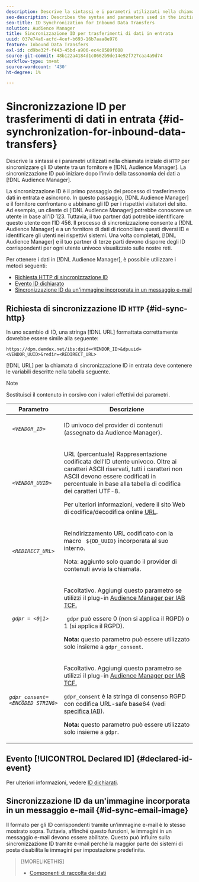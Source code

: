 ```yaml
---
description: Descrive la sintassi e i parametri utilizzati nella chiamata HTTP iniziale per sincronizzare gli ID utente tra un fornitore e Audience Manager. La sincronizzazione ID può iniziare dopo l’invio della tassonomia dei dati ad Audience Manager.
seo-description: Describes the syntax and parameters used in the initial HTTP call to synchronize user IDs between a vendor and Audience Manager. ID synchronization can begin after you send your data taxonomy to Audience Manager.
seo-title: ID Synchronization for Inbound Data Transfers
solution: Audience Manager
title: Sincronizzazione ID per trasferimenti di dati in entrata
uuid: 037e74a6-acfd-4cef-b693-16b7aaa8e976
feature: Inbound Data Transfers
exl-id: cd9be32f-f443-45bd-a906-ec4c8589f608
source-git-commit: 48b122a4184d1c0662b9de14e92f727caa4a9d74
workflow-type: tm+mt
source-wordcount: '430'
ht-degree: 1%

---
```


# Sincronizzazione ID per trasferimenti di dati in entrata {#id-synchronization-for-inbound-data-transfers}

Descrive la sintassi e i parametri utilizzati nella chiamata iniziale di `HTTP` per sincronizzare gli ID utente tra un fornitore e [!DNL Audience Manager]. La sincronizzazione ID può iniziare dopo l&#39;invio della tassonomia dei dati a [!DNL Audience Manager].

La sincronizzazione ID è il primo passaggio del processo di trasferimento dati in entrata e asincrono. In questo passaggio, [!DNL Audience Manager] e il fornitore confrontano e abbinano gli ID per i rispettivi visitatori del sito. Ad esempio, un cliente di [!DNL Audience Manager] potrebbe conoscere un utente in base all&#39;ID 123. Tuttavia, il tuo partner dati potrebbe identificare questo utente con l’ID 456. Il processo di sincronizzazione consente a [!DNL Audience Manager] e a un fornitore di dati di riconciliare questi diversi ID e identificare gli utenti nei rispettivi sistemi. Una volta completati, [!DNL Audience Manager] e il tuo partner di terze parti devono disporre degli ID corrispondenti per ogni utente univoco visualizzato sulle nostre reti.

Per ottenere i dati in [!DNL Audience Manager], è possibile utilizzare i metodi seguenti:

* [Richiesta HTTP di sincronizzazione ID](../../../integration/sending-audience-data/batch-data-transfer-explained/id-sync-http.md#id-sync-http)
* [Evento ID dichiarato](../../../integration/sending-audience-data/batch-data-transfer-explained/id-sync-http.md#declared-id-event)
* [Sincronizzazione ID da un&#39;immagine incorporata in un messaggio e-mail](../../../integration/sending-audience-data/batch-data-transfer-explained/id-sync-http.md#id-sync-email-image)

## Richiesta di sincronizzazione ID `HTTP` {#id-sync-http}

In uno scambio di ID, una stringa [!DNL URL] formattata correttamente dovrebbe essere simile alla seguente:

```
https://dpm.demdex.net/ibs:dpid=<VENDOR_ID>&dpuuid=<VENDOR_UUID>&redir=<REDIRECT_URL>
```

[!DNL URL] per la chiamata di sincronizzazione ID in entrata deve contenere le variabili descritte nella tabella seguente.

>[!NOTE]
>
>Sostituisci il contenuto in corsivo con i valori effettivi dei parametri.

<table id="table_EB9F4246E2A34ABB8ED06EA458EB186F"> 
 <thead> 
  <tr> 
   <th colname="col1" class="entry"> Parametro </th> 
   <th colname="col2" class="entry"> Descrizione </th> 
  </tr> 
 </thead>
 <tbody> 
  <tr> 
   <td colname="col1"> <code> <i>&lt;VENDOR_ID&gt;</i> </code> </td> 
   <td colname="col2"> <p>ID univoco del provider di contenuti (assegnato da <span class="keyword"> Audience Manager</span>). </p> </td> 
  </tr> 
  <tr> 
   <td colname="col1"> <code> <i>&lt;VENDOR_UUID&gt;</i> </code> </td> 
   <td colname="col2"> <p>URL (percentuale) Rappresentazione codificata dell’ID utente univoco. Oltre ai caratteri ASCII riservati, tutti i caratteri non ASCII devono essere codificati in percentuale in base alla tabella di codifica dei caratteri UTF-8. </p> <p>Per ulteriori informazioni, vedere il sito Web di codifica/decodifica online <a href="https://www.url-encode-decode.com" format="http" scope="external"> URL</a>. </p> </td> 
  </tr> 
  <tr> 
   <td colname="col1"> <code> <i>&lt;REDIRECT_URL&gt;</i> </code> </td> 
   <td colname="col2"> <p>Reindirizzamento URL codificato con la macro <code> ${DD_UUID}</code> incorporata al suo interno. </p> <p>Nota: aggiunto solo quando il provider di contenuti avvia la chiamata. </p> </td> 
  </tr> 
  <tr> 
   <td colname="col1"> <code> <i>gdpr = &lt;0|1&gt;</i> </code> </td> 
   <td colname="col2"> <p>Facoltativo. Aggiungi questo parametro se utilizzi il plug-in <a href="../../../overview/data-security-and-privacy/aam-iab-plugin.md">Audience Manager per IAB TCF.</a></p> <p><code> gdpr</code> può essere 0 (non si applica il RGPD) o 1 (si applica il RGPD). </p> <p> <b>Nota:</b> questo parametro può essere utilizzato solo insieme a <code>gdpr_consent</code>.</p></td> 
  </tr> 
  <tr> 
   <td colname="col1"> <code><i>gdpr_consent=&lt;ENCODED STRING&gt;</i> </code> </td> 
   <td colname="col2"> <p>Facoltativo. Aggiungi questo parametro se utilizzi il plug-in <a href="../../../overview/data-security-and-privacy/aam-iab-plugin.md">Audience Manager per IAB TCF.</a></p> <p><code>gdpr_consent</code> è la stringa di consenso RGPD con codifica URL-safe base64 (vedi <a href="https://github.com/InteractiveAdvertisingBureau/GDPR-Transparency-and-Consent-Framework/blob/master/URL-based%20Consent%20Passing_%20Framework%20Guidance.md#specifications" format="http" scope="external"> specifica IAB</a>). </p> <p> <b>Nota:</b> questo parametro può essere utilizzato solo insieme a <code>gdpr</code>.</p> </td> 
  </tr> 
 </tbody> 
</table>

## Evento [!UICONTROL Declared ID] {#declared-id-event}

Per ulteriori informazioni, vedere [ID dichiarati](../../../features/declared-ids.md).

## Sincronizzazione ID da un&#39;immagine incorporata in un messaggio e-mail {#id-sync-email-image}

Il formato per gli ID corrispondenti tramite un’immagine e-mail è lo stesso mostrato sopra. Tuttavia, affinché questo funzioni, le immagini in un messaggio e-mail devono essere abilitate. Questo può influire sulla sincronizzazione ID tramite e-mail perché la maggior parte dei sistemi di posta disabilita le immagini per impostazione predefinita.

>[!MORELIKETHIS]
>
>* [Componenti di raccolta dei dati](../../../reference/system-components/components-data-collection.md)
